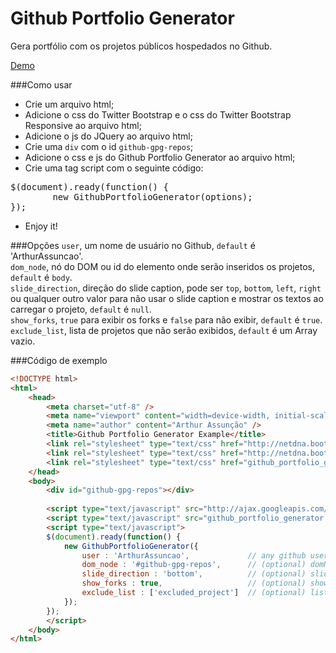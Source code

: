 Github Portfolio Generator
==========================

Gera portfólio com os projetos públicos hospedados no Github.

[Demo](http://github.arthurassuncao.com)

###Como usar
* Crie um arquivo html;
* Adicione o css do Twitter Bootstrap e o css do Twitter Bootstrap Responsive ao arquivo html;
* Adicione o js do JQuery ao arquivo html;
* Crie uma `div` com o id `github-gpg-repos`;
* Adicione o css e js do Github Portfolio Generator ao arquivo html;
* Crie uma tag script com o seguinte código:
<pre>
$(document).ready(function() {
        new GithubPortfolioGenerator(options);
});
</pre>
* Enjoy it!

###Opções
`user`, um nome de usuário no Github, `default` é 'ArthurAssuncao'.<br>
`dom_node`, nó do DOM ou id do elemento onde serão inseridos os projetos, `default` é `body`.<br>
`slide_direction`, direção do slide caption, pode ser `top`, `bottom`, `left`, `right` ou qualquer outro valor para não usar o slide caption e mostrar os textos ao carregar o projeto, `default` é `null`.<br>
`show_forks`, `true` para exibir os forks e `false` para não exibir, `default` é `true`.<br>
`exclude_list`, lista de projetos que não serão exibidos, `default` é um Array vazio.

###Código de exemplo
```html
<!DOCTYPE html>
<html>
    <head>
        <meta charset="utf-8" />
        <meta name="viewport" content="width=device-width, initial-scale=1.0" />
        <meta name="author" content="Arthur Assunção" />
        <title>Github Portfolio Generator Example</title>
        <link rel="stylesheet" type="text/css" href="http://netdna.bootstrapcdn.com/twitter-bootstrap/2.3.1/css/bootstrap.min.css" />
        <link rel="stylesheet" type="text/css" href="http://netdna.bootstrapcdn.com/twitter-bootstrap/2.3.1/css/bootstrap-responsive.min.css" />
        <link rel="stylesheet" type="text/css" href="github_portfolio_generator.css" />
    </head>
    <body>
        <div id="github-gpg-repos"></div>
        
        <script type="text/javascript" src="http://ajax.googleapis.com/ajax/libs/jquery/1.9.1/jquery.min.js"></script>
        <script type="text/javascript" src="github_portfolio_generator.js"></script>
        <script type="text/javascript">
        $(document).ready(function() {
            new GithubPortfolioGenerator({
                user : 'ArthurAssuncao',             // any github username
                dom_node : '#github-gpg-repos',      // (optional) domNode to attach to or element id
                slide_direction : 'bottom',          // (optional) slide direction, null by default
                show_forks : true,                   // (optional) show forked repos, true by default
                exclude_list : ['excluded_project']  // (optional) list excluded repos
            });
        });
        </script>
    </body>
</html>
```
